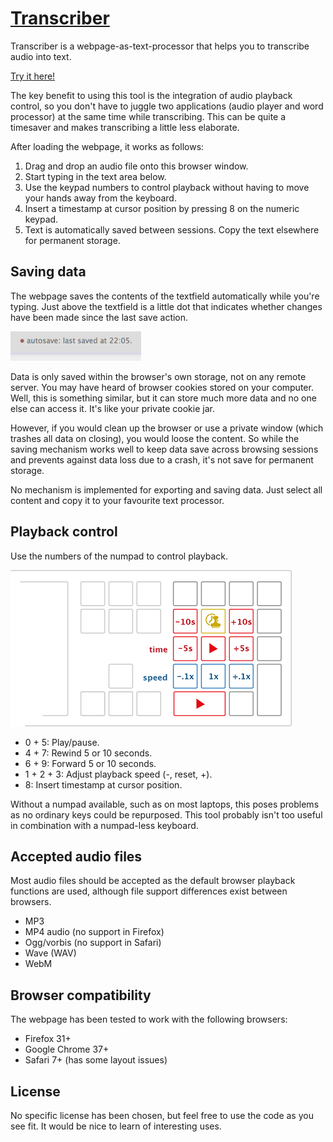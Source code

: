 # [Transcriber](http://dvangennip.github.io/transcriber/)

Transcriber is a webpage-as-text-processor that helps you to transcribe audio into text.

[Try it here!](http://dvangennip.github.io/transcriber/)

The key benefit to using this tool is the integration of audio playback control, so you don't have to juggle two applications (audio player and word processor) at the same time while transcribing. This can be quite a timesaver and makes transcribing a little less elaborate.

After loading the webpage, it works as follows:

1. Drag and drop an audio file onto this browser window.
2. Start typing in the text area below.
3. Use the keypad numbers to control playback without having to move your hands away from the keyboard.
4. Insert a timestamp at cursor position by pressing 8 on the numeric keypad.
5. Text is automatically saved between sessions. Copy the text elsewhere for permanent storage.

## Saving data

The webpage saves the contents of the textfield automatically while you're typing. Just above the textfield is a little dot that indicates whether changes have been made since the last save action.

[![](autosave.png)](autosave.png)

Data is only saved within the browser's own storage, not on any remote server. You may have heard of browser cookies stored on your computer. Well, this is something similar, but it can store much more data and no one else can access it. It's like your private cookie jar.

However, if you would clean up the browser or use a private window (which trashes all data on closing), you would loose the content. So while the saving mechanism works well to keep data save across browsing sessions and prevents against data loss due to a crash, it's not save for permanent storage.

No mechanism is implemented for exporting and saving data. Just select all content and copy it to your favourite text processor.


## Playback control

Use the numbers of the numpad to control playback.

[![](keyboard-graphic.png)](keyboard-graphic.png)

* 0 + 5: Play/pause.
* 4 + 7: Rewind 5 or 10 seconds.
* 6 + 9: Forward 5 or 10 seconds.
* 1 + 2 + 3: Adjust playback speed (-, reset, +).
* 8: Insert timestamp at cursor position.

Without a numpad available, such as on most laptops, this poses problems as no ordinary keys could be repurposed. This tool probably isn't too useful in combination with a numpad-less keyboard.


## Accepted audio files

Most audio files should be accepted as the default browser playback functions are used, although file support differences exist between browsers.

* MP3
* MP4 audio (no support in Firefox)
* Ogg/vorbis (no support in Safari)
* Wave (WAV)
* WebM

## Browser compatibility

The webpage has been tested to work with the following browsers:

* Firefox 31+
* Google Chrome 37+
* Safari 7+ (has some layout issues)

## License

No specific license has been chosen, but feel free to use the code as you see fit. It would be nice to learn of interesting uses.
